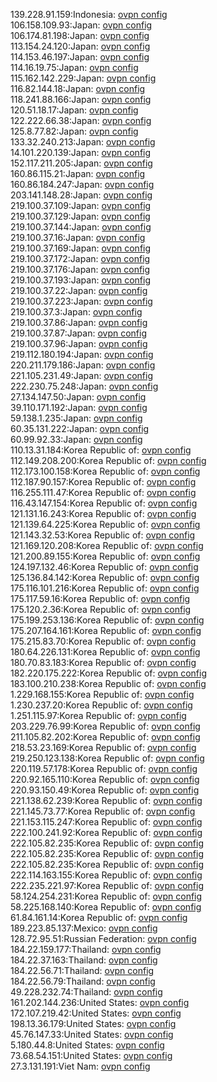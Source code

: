 139.228.91.159:Indonesia: [ovpn config](vpn/139_228_91_159.ovpn)  
106.158.109.93:Japan: [ovpn config](vpn/106_158_109_93.ovpn)  
106.174.81.198:Japan: [ovpn config](vpn/106_174_81_198.ovpn)  
113.154.24.120:Japan: [ovpn config](vpn/113_154_24_120.ovpn)  
114.153.46.197:Japan: [ovpn config](vpn/114_153_46_197.ovpn)  
114.16.19.75:Japan: [ovpn config](vpn/114_16_19_75.ovpn)  
115.162.142.229:Japan: [ovpn config](vpn/115_162_142_229.ovpn)  
116.82.144.18:Japan: [ovpn config](vpn/116_82_144_18.ovpn)  
118.241.88.166:Japan: [ovpn config](vpn/118_241_88_166.ovpn)  
120.51.18.17:Japan: [ovpn config](vpn/120_51_18_17.ovpn)  
122.222.66.38:Japan: [ovpn config](vpn/122_222_66_38.ovpn)  
125.8.77.82:Japan: [ovpn config](vpn/125_8_77_82.ovpn)  
133.32.240.213:Japan: [ovpn config](vpn/133_32_240_213.ovpn)  
14.101.220.139:Japan: [ovpn config](vpn/14_101_220_139.ovpn)  
152.117.211.205:Japan: [ovpn config](vpn/152_117_211_205.ovpn)  
160.86.115.21:Japan: [ovpn config](vpn/160_86_115_21.ovpn)  
160.86.184.247:Japan: [ovpn config](vpn/160_86_184_247.ovpn)  
203.141.148.28:Japan: [ovpn config](vpn/203_141_148_28.ovpn)  
219.100.37.109:Japan: [ovpn config](vpn/219_100_37_109.ovpn)  
219.100.37.129:Japan: [ovpn config](vpn/219_100_37_129.ovpn)  
219.100.37.144:Japan: [ovpn config](vpn/219_100_37_144.ovpn)  
219.100.37.16:Japan: [ovpn config](vpn/219_100_37_16.ovpn)  
219.100.37.169:Japan: [ovpn config](vpn/219_100_37_169.ovpn)  
219.100.37.172:Japan: [ovpn config](vpn/219_100_37_172.ovpn)  
219.100.37.176:Japan: [ovpn config](vpn/219_100_37_176.ovpn)  
219.100.37.193:Japan: [ovpn config](vpn/219_100_37_193.ovpn)  
219.100.37.22:Japan: [ovpn config](vpn/219_100_37_22.ovpn)  
219.100.37.223:Japan: [ovpn config](vpn/219_100_37_223.ovpn)  
219.100.37.3:Japan: [ovpn config](vpn/219_100_37_3.ovpn)  
219.100.37.86:Japan: [ovpn config](vpn/219_100_37_86.ovpn)  
219.100.37.87:Japan: [ovpn config](vpn/219_100_37_87.ovpn)  
219.100.37.96:Japan: [ovpn config](vpn/219_100_37_96.ovpn)  
219.112.180.194:Japan: [ovpn config](vpn/219_112_180_194.ovpn)  
220.211.179.186:Japan: [ovpn config](vpn/220_211_179_186.ovpn)  
221.105.231.49:Japan: [ovpn config](vpn/221_105_231_49.ovpn)  
222.230.75.248:Japan: [ovpn config](vpn/222_230_75_248.ovpn)  
27.134.147.50:Japan: [ovpn config](vpn/27_134_147_50.ovpn)  
39.110.171.192:Japan: [ovpn config](vpn/39_110_171_192.ovpn)  
59.138.1.235:Japan: [ovpn config](vpn/59_138_1_235.ovpn)  
60.35.131.222:Japan: [ovpn config](vpn/60_35_131_222.ovpn)  
60.99.92.33:Japan: [ovpn config](vpn/60_99_92_33.ovpn)  
110.13.31.184:Korea Republic of: [ovpn config](vpn/110_13_31_184.ovpn)  
112.149.208.200:Korea Republic of: [ovpn config](vpn/112_149_208_200.ovpn)  
112.173.100.158:Korea Republic of: [ovpn config](vpn/112_173_100_158.ovpn)  
112.187.90.157:Korea Republic of: [ovpn config](vpn/112_187_90_157.ovpn)  
116.255.111.47:Korea Republic of: [ovpn config](vpn/116_255_111_47.ovpn)  
116.43.147.154:Korea Republic of: [ovpn config](vpn/116_43_147_154.ovpn)  
121.131.16.243:Korea Republic of: [ovpn config](vpn/121_131_16_243.ovpn)  
121.139.64.225:Korea Republic of: [ovpn config](vpn/121_139_64_225.ovpn)  
121.143.32.53:Korea Republic of: [ovpn config](vpn/121_143_32_53.ovpn)  
121.169.120.208:Korea Republic of: [ovpn config](vpn/121_169_120_208.ovpn)  
121.200.89.155:Korea Republic of: [ovpn config](vpn/121_200_89_155.ovpn)  
124.197.132.46:Korea Republic of: [ovpn config](vpn/124_197_132_46.ovpn)  
125.136.84.142:Korea Republic of: [ovpn config](vpn/125_136_84_142.ovpn)  
175.116.101.216:Korea Republic of: [ovpn config](vpn/175_116_101_216.ovpn)  
175.117.59.16:Korea Republic of: [ovpn config](vpn/175_117_59_16.ovpn)  
175.120.2.36:Korea Republic of: [ovpn config](vpn/175_120_2_36.ovpn)  
175.199.253.136:Korea Republic of: [ovpn config](vpn/175_199_253_136.ovpn)  
175.207.164.161:Korea Republic of: [ovpn config](vpn/175_207_164_161.ovpn)  
175.215.83.70:Korea Republic of: [ovpn config](vpn/175_215_83_70.ovpn)  
180.64.226.131:Korea Republic of: [ovpn config](vpn/180_64_226_131.ovpn)  
180.70.83.183:Korea Republic of: [ovpn config](vpn/180_70_83_183.ovpn)  
182.220.175.222:Korea Republic of: [ovpn config](vpn/182_220_175_222.ovpn)  
183.100.210.238:Korea Republic of: [ovpn config](vpn/183_100_210_238.ovpn)  
1.229.168.155:Korea Republic of: [ovpn config](vpn/1_229_168_155.ovpn)  
1.230.237.20:Korea Republic of: [ovpn config](vpn/1_230_237_20.ovpn)  
1.251.115.97:Korea Republic of: [ovpn config](vpn/1_251_115_97.ovpn)  
203.229.76.99:Korea Republic of: [ovpn config](vpn/203_229_76_99.ovpn)  
211.105.82.202:Korea Republic of: [ovpn config](vpn/211_105_82_202.ovpn)  
218.53.23.169:Korea Republic of: [ovpn config](vpn/218_53_23_169.ovpn)  
219.250.123.138:Korea Republic of: [ovpn config](vpn/219_250_123_138.ovpn)  
220.119.57.178:Korea Republic of: [ovpn config](vpn/220_119_57_178.ovpn)  
220.92.165.110:Korea Republic of: [ovpn config](vpn/220_92_165_110.ovpn)  
220.93.150.49:Korea Republic of: [ovpn config](vpn/220_93_150_49.ovpn)  
221.138.62.239:Korea Republic of: [ovpn config](vpn/221_138_62_239.ovpn)  
221.145.73.77:Korea Republic of: [ovpn config](vpn/221_145_73_77.ovpn)  
221.153.115.247:Korea Republic of: [ovpn config](vpn/221_153_115_247.ovpn)  
222.100.241.92:Korea Republic of: [ovpn config](vpn/222_100_241_92.ovpn)  
222.105.82.235:Korea Republic of: [ovpn config](vpn/222_105_82_235.ovpn)  
222.105.82.235:Korea Republic of: [ovpn config](vpn/222_105_82_235.ovpn)  
222.105.82.235:Korea Republic of: [ovpn config](vpn/222_105_82_235.ovpn)  
222.114.163.155:Korea Republic of: [ovpn config](vpn/222_114_163_155.ovpn)  
222.235.221.97:Korea Republic of: [ovpn config](vpn/222_235_221_97.ovpn)  
58.124.254.231:Korea Republic of: [ovpn config](vpn/58_124_254_231.ovpn)  
58.225.168.140:Korea Republic of: [ovpn config](vpn/58_225_168_140.ovpn)  
61.84.161.14:Korea Republic of: [ovpn config](vpn/61_84_161_14.ovpn)  
189.223.85.137:Mexico: [ovpn config](vpn/189_223_85_137.ovpn)  
128.72.95.51:Russian Federation: [ovpn config](vpn/128_72_95_51.ovpn)  
184.22.159.177:Thailand: [ovpn config](vpn/184_22_159_177.ovpn)  
184.22.37.163:Thailand: [ovpn config](vpn/184_22_37_163.ovpn)  
184.22.56.71:Thailand: [ovpn config](vpn/184_22_56_71.ovpn)  
184.22.56.79:Thailand: [ovpn config](vpn/184_22_56_79.ovpn)  
49.228.232.74:Thailand: [ovpn config](vpn/49_228_232_74.ovpn)  
161.202.144.236:United States: [ovpn config](vpn/161_202_144_236.ovpn)  
172.107.219.42:United States: [ovpn config](vpn/172_107_219_42.ovpn)  
198.13.36.179:United States: [ovpn config](vpn/198_13_36_179.ovpn)  
45.76.147.33:United States: [ovpn config](vpn/45_76_147_33.ovpn)  
5.180.44.8:United States: [ovpn config](vpn/5_180_44_8.ovpn)  
73.68.54.151:United States: [ovpn config](vpn/73_68_54_151.ovpn)  
27.3.131.191:Viet Nam: [ovpn config](vpn/27_3_131_191.ovpn)  
